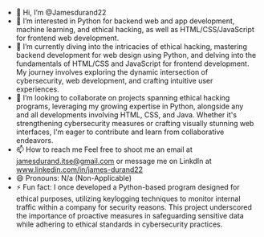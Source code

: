 - 👋 Hi, I’m @Jamesdurand22
- 👀 I’m interested in Python for backend web and app development, machine learning, and ethical hacking, as well as HTML/CSS/JavaScript for frontend web development.
- 🌱 I’m currently diving into the intricacies of ethical hacking, mastering backend development for web design using Python, and delving into the fundamentals of HTML/CSS and JavaScript for frontend development. My journey involves exploring the dynamic intersection of cybersecurity, web development, and crafting intuitive user experiences.
- 💞️ I’m looking to collaborate on projects spanning ethical hacking programs, leveraging my growing expertise in Python, alongside any and all developments involving HTML, CSS, and Java. Whether it's strengthening cybersecurity measures or crafting visually stunning web interfaces, I'm eager to contribute and learn from collaborative endeavors.
- 📫 How to reach me Feel free to shoot me an email at jamesdurand.itse@gmail.com or message me on LinkdIn at www.linkedin.com/in/james-durand22
- 😄 Pronouns: N/a (Non-Applicable)
- ⚡ Fun fact:  I once developed a Python-based program designed for ethical purposes, utilizing keylogging techniques to monitor internal traffic within a company for security reasons. This project underscored the importance of proactive measures in safeguarding sensitive data while adhering to ethical standards in cybersecurity practices.

<!---
Jamesdurand22/Jamesdurand22 is a ✨ special ✨ repository because its `README.md` (this file) appears on your GitHub profile.
You can click the Preview link to take a look at your changes.
--->
